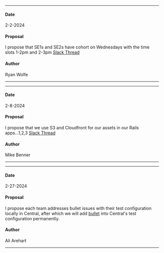 ***
#### Date
2-2-2024
#### Proposal
I propose that SE1s and SE2s have cohort on Wednesdays with the time slots 1-2pm and 2-3pm
[Slack Thread](https://flipswitch.slack.com/archives/C02GC9LSTFT/p1706914882762799?thread_ts=1706913980.476839&cid=C02GC9LSTFT)
#### Author
Ryan Wolfe
***

***
#### Date
2-8-2024
#### Proposal
I propose that we use S3 and Cloudfront for our assets in our Rails apps...1,2,3
[Slack Thread](https://flipswitch.slack.com/archives/C02GC9LSTFT/p1707414065483229)
#### Author
Mike Benner
***

***
#### Date
2-27-2024
#### Proposal
I propose each team addresses bullet issues with their test configuration locally in Central, after which we will add [bullet](https://github.com/flyerhzm/bullet) into Central's test configuration permanently.
#### Author
Ali Arehart
***
